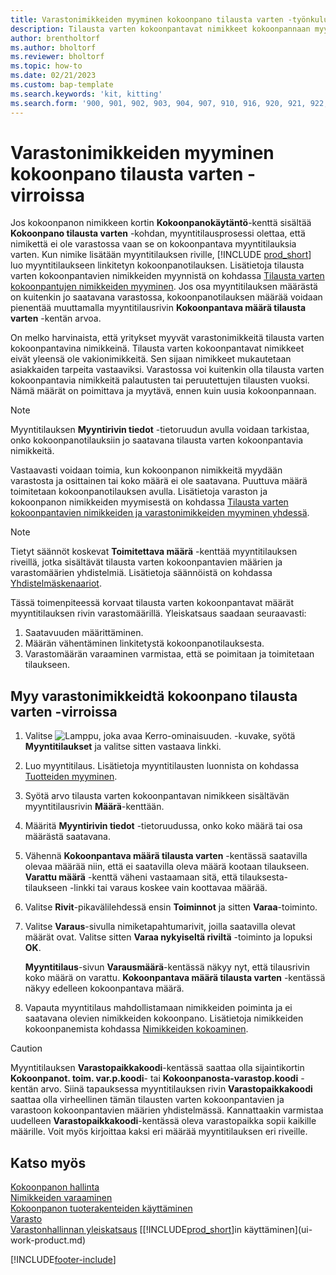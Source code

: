 ```yaml
---
title: Varastonimikkeiden myyminen kokoonpano tilausta varten -työnkuluissa
description: Tilausta varten kokoonpantavat nimikkeet kokoonpannaan myyntitilauksiin kokoonpanotilauksen avulla.
author: brentholtorf
ms.author: bholtorf
ms.reviewer: bholtorf
ms.topic: how-to
ms.date: 02/21/2023
ms.custom: bap-template
ms.search.keywords: 'kit, kitting'
ms.search.form: '900, 901, 902, 903, 904, 907, 910, 916, 920, 921, 922, 923, 940, 941, 942, 930, 931, 932, 914, 915, 905'
---
```

# Varastonimikkeiden myyminen kokoonpano tilausta varten -virroissa

Jos kokoonpanon nimikkeen kortin **Kokoonpanokäytäntö**-kenttä sisältää **Kokoonpano tilausta varten** -kohdan, myyntitilausprosessi olettaa, että nimikettä ei ole varastossa vaan se on kokoonpantava myyntitilauksia varten. Kun nimike lisätään myyntitilauksen riville, [!INCLUDE [prod_short](includes/prod_short.md)] luo myyntitilaukseen linkitetyn kokoonpanotilauksen. Lisätietoja tilausta varten kokoonpantavien nimikkeiden myynnistä on kohdassa [Tilausta varten kokoonpantujen nimikkeiden myyminen](assembly-how-to-sell-items-assembled-to-order.md). Jos osa myyntitilauksen määrästä on kuitenkin jo saatavana varastossa, kokoonpanotilauksen määrää voidaan pienentää muuttamalla myyntitilausrivin **Kokoonpantava määrä tilausta varten** -kentän arvoa.  

On melko harvinaista, että yritykset myyvät varastonimikkeitä tilausta varten kokoonpantavina nimikkeinä. Tilausta varten kokoonpantavat nimikkeet eivät yleensä ole vakionimikkeitä. Sen sijaan nimikkeet mukautetaan asiakkaiden tarpeita vastaaviksi. Varastossa voi kuitenkin olla tilausta varten kokoonpantavia nimikkeitä palautusten tai peruutettujen tilausten vuoksi. Nämä määrät on poimittava ja myytävä, ennen kuin uusia kokoonpannaan.  

> [!NOTE]  
> Myyntitilauksen **Myyntirivin tiedot** -tietoruudun avulla voidaan tarkistaa, onko kokoonpanotilauksiin jo saatavana tilausta varten kokoonpantavia nimikkeitä.  

Vastaavasti voidaan toimia, kun kokoonpanon nimikkeitä myydään varastosta ja osittainen tai koko määrä ei ole saatavana. Puuttuva määrä toimitetaan kokoonpanotilauksen avulla. Lisätietoja varaston ja kokoonpanon nimikkeiden myymisestä on kohdassa [Tilausta varten kokoonpantavien nimikkeiden ja varastonimikkeiden myyminen yhdessä](assembly-how-to-sell-assemble-to-order-items-and-inventory-items-together.md).  

> [!NOTE]  
> Tietyt säännöt koskevat **Toimitettava määrä** -kenttää myyntitilauksen riveillä, jotka sisältävät tilausta varten kokoonpantavien määrien ja varastomäärien yhdistelmiä. Lisätietoja säännöistä on kohdassa [Yhdistelmäskenaariot](assembly-assemble-to-order-or-assemble-to-stock.md#combination-scenarios).  

Tässä toimenpiteessä korvaat tilausta varten kokoonpantavat määrät myyntitilauksen rivin varastomäärillä. Yleiskatsaus saadaan seuraavasti:

1. Saatavuuden määrittäminen.
2. Määrän vähentäminen linkitetystä kokoonpanotilauksesta.
3. Varastomäärän varaaminen varmistaa, että se poimitaan ja toimitetaan tilaukseen.  

## Myy varastonimikkeidtä kokoonpano tilausta varten -virroissa

1. Valitse ![Lamppu, joka avaa Kerro-ominaisuuden.](media/ui-search/search_small.png "Kerro, mitä haluat tehdä") -kuvake, syötä **Myyntitilaukset** ja valitse sitten vastaava linkki.  
2. Luo myyntitilaus. Lisätietoja myyntitilausten luonnista on kohdassa [Tuotteiden myyminen](sales-how-sell-products.md).  
3. Syötä arvo tilausta varten kokoonpantavan nimikkeen sisältävän myyntitilausrivin **Määrä**-kenttään.  
4. Määritä **Myyntirivin tiedot** -tietoruudussa, onko koko määrä tai osa määrästä saatavana.  
5. Vähennä **Kokoonpantava määrä tilausta varten** -kentässä saatavilla olevaa määrää niin, että ei saatavilla oleva määrä kootaan tilaukseen. **Varattu määrä** -kenttä väheni vastaamaan sitä, että tilauksesta-tilaukseen -linkki tai varaus koskee vain koottavaa määrää.  
6. Valitse **Rivit**-pikavälilehdessä ensin **Toiminnot** ja sitten **Varaa**-toiminto.  
7. Valitse **Varaus**-sivulla nimiketapahtumarivit, joilla saatavilla olevat määrät ovat. Valitse sitten **Varaa nykyiseltä riviltä** -toiminto ja lopuksi **OK**.  

    **Myyntitilaus**-sivun **Varausmäärä**-kentässä näkyy nyt, että tilausrivin koko määrä on varattu. **Kokoonpantava määrä tilausta varten** -kentässä näkyy edelleen kokoonpantava määrä.  

8. Vapauta myyntitilaus mahdollistamaan nimikkeiden poiminta ja ei saatavana olevien nimikkeiden kokoonpano. Lisätietoja nimikkeiden kokoonpanemista kohdassa [Nimikkeiden kokoaminen](assembly-how-to-assemble-items.md).  

> [!CAUTION]  
> Myyntitilauksen **Varastopaikkakoodi**-kentässä saattaa olla sijaintikortin **Kokoonpanot. toim. var.p.koodi**- tai **Kokoonpanosta-varastop.koodi** -kentän arvo. Siinä tapauksessa myyntitilauksen rivin **Varastopaikkakoodi** saattaa olla virheellinen tämän tilausten varten kokoonpantavien ja varastoon kokoonpantavien määrien yhdistelmässä. Kannattaakin varmistaa uudelleen **Varastopaikkakoodi**-kentässä oleva varastopaikka sopii kaikille määrille. Voit myös kirjoittaa kaksi eri määrää myyntitilauksen eri riveille.  

## Katso myös

[Kokoonpanon hallinta](assembly-assemble-items.md)  
[Nimikkeiden varaaminen](inventory-how-to-reserve-items.md)  
[Kokoonpanon tuoterakenteiden käyttäminen](assembly-how-work-assembly-boms.md)  
[Varasto](inventory-manage-inventory.md)  
[Varastonhallinnan yleiskatsaus](design-details-warehouse-management.md)
[[!INCLUDE[prod_short](includes/prod_short.md)]in käyttäminen](ui-work-product.md)


[!INCLUDE[footer-include](includes/footer-banner.md)]
